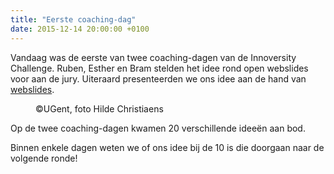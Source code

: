 ```yaml
---
title: "Eerste coaching-dag"
date: 2015-12-14 20:00:00 +0100
---
```

Vandaag was de eerste van twee coaching-dagen
van de Innoversity Challenge.
Ruben, Esther en Bram stelden het idee rond open webslides voor aan de jury.
Uiteraard presenteerden we ons idee aan de hand van [webslides](http://rubenverborgh.github.io/InnoversityChallenge/).

<figure>
  <img class='img-responsive' src="http://beeld.ugent.be/files/photos/.60099/w668q85_Z2015_206_049.jpg" alt="">
  <figcaption>
    ©UGent, foto Hilde Christiaens
  </figcaption>
</figure>

Op de twee coaching-dagen kwamen 20 verschillende ideeën aan bod.

Binnen enkele dagen weten we of ons idee bij de 10 is die doorgaan naar de volgende ronde!
